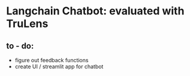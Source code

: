 # Langchain Chatbot: evaluated with TruLens

## to - do:
- figure out feedback functions
- create UI / streamlit app for chatbot
